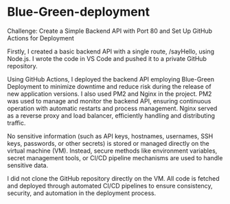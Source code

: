 # Blue-Green-deployment


Challenge: Create a Simple Backend API with Port 80 and Set Up GitHub Actions for Deployment 

Firstly, I created a basic backend API with a single route, /sayHello, using Node.js. I wrote the code in VS Code and pushed it to a private GitHub repository.

Using GitHub Actions, I deployed the backend API employing Blue-Green Deployment to minimize downtime and reduce risk during the release of new application versions. I also used PM2 and Nginx in the project. PM2 was used to manage and monitor the backend API, ensuring continuous operation with automatic restarts and process management. Nginx served as a reverse proxy and load balancer, efficiently handling and distributing traffic.

No sensitive information (such as API keys, hostnames, usernames, SSH keys, passwords, or other secrets) is stored or managed directly on the virtual machine (VM). Instead, secure methods like environment variables, secret management tools, or CI/CD pipeline mechanisms are used to handle sensitive data.

I did not clone the GitHub repository directly on the VM. All code is fetched and deployed through automated CI/CD pipelines to ensure consistency, security, and automation in the deployment process.

